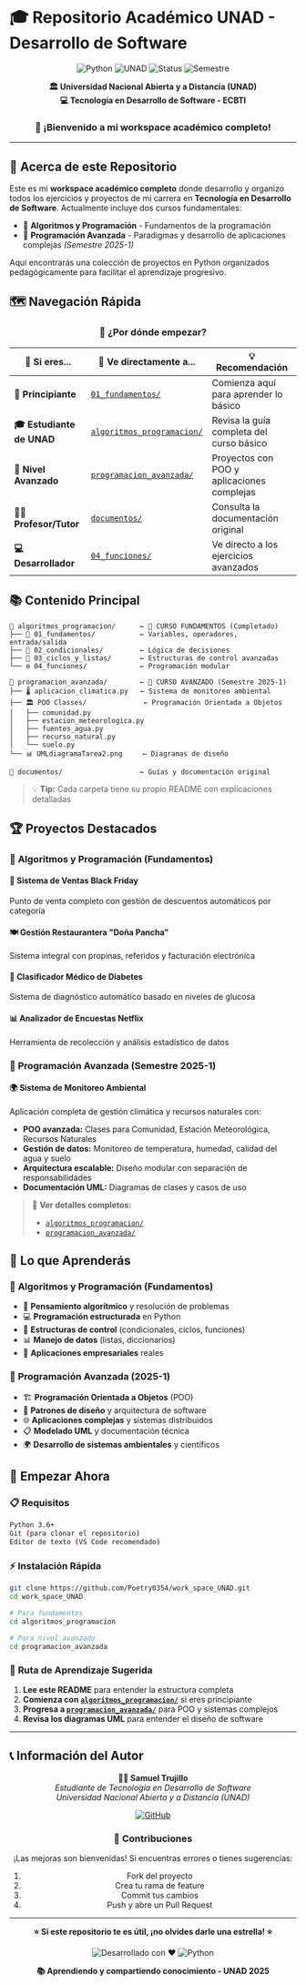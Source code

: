 # 🎓 Repositorio Académico UNAD - Desarrollo de Software

<div align="center">

![Python](https://img.shields.io/badge/Python-3.x-blue?style=for-the-badge&logo=python&logoColor=white)
![UNAD](https://img.shields.io/badge/UNAD-Tecnología_en_Desarrollo_de_Software-green?style=for-the-badge)
![Status](https://img.shields.io/badge/Status-Activo-success?style=for-the-badge)
![Semestre](https://img.shields.io/badge/Semestre-2025--1-orange?style=for-the-badge)

**🏛️ Universidad Nacional Abierta y a Distancia (UNAD)**  
**💻 Tecnología en Desarrollo de Software - ECBTI**  

### 👋 ¡Bienvenido a mi workspace académico completo!

</div>

---

## 🌟 **Acerca de este Repositorio**

Este es mi **workspace académico completo** donde desarrollo y organizo todos los ejercicios y proyectos de mi carrera en **Tecnología en Desarrollo de Software**. Actualmente incluye dos cursos fundamentales:

- 🔰 **Algoritmos y Programación** - Fundamentos de la programación
- 🚀 **Programación Avanzada** - Paradigmas y desarrollo de aplicaciones complejas *(Semestre 2025-1)*

Aquí encontrarás una colección de proyectos en Python organizados pedagógicamente para facilitar el aprendizaje progresivo.

## 🗺️ **Navegación Rápida**

<div align="center">

### 🚀 **¿Por dónde empezar?**

| 🎯 Si eres... | 📁 Ve directamente a... | 💡 Recomendación |
|---------------|------------------------|------------------|
| **🔰 Principiante** | [`01_fundamentos/`](./algoritmos_programacion/01_fundamentos/) | Comienza aquí para aprender lo básico |
| **🎓 Estudiante de UNAD** | [`algoritmos_programacion/`](./algoritmos_programacion/) | Revisa la guía completa del curso básico |
| **🚀 Nivel Avanzado** | [`programacion_avanzada/`](./programacion_avanzada/) | Proyectos con POO y aplicaciones complejas |
| **👨‍🏫 Profesor/Tutor** | [`documentos/`](./documentos/) | Consulta la documentación original |
| **💻 Desarrollador** | [`04_funciones/`](./algoritmos_programacion/04_funciones/) | Ve directo a los ejercicios avanzados |

</div>

## 📚 **Contenido Principal**

```
📁 algoritmos_programacion/      ← 🎯 CURSO FUNDAMENTOS (Completado)
├── 🔰 01_fundamentos/           ← Variables, operadores, entrada/salida
├── 🔀 02_condicionales/         ← Lógica de decisiones
├── 🔄 03_ciclos_y_listas/       ← Estructuras de control avanzadas  
└── ⚙️ 04_funciones/             ← Programación modular

📁 programacion_avanzada/        ← 🚀 CURSO AVANZADO (Semestre 2025-1)
├── 🌡️ aplicacion_climatica.py   ← Sistema de monitoreo ambiental
├── 🏛️ POO Classes/              ← Programación Orientada a Objetos
│   ├── comunidad.py
│   ├── estacion_meteorologica.py
│   ├── fuentes_agua.py
│   ├── recurso_natural.py
│   └── suelo.py
└── 📊 UMLdiagramaTarea2.png     ← Diagramas de diseño

📁 documentos/                   ← Guías y documentación original
```

> 💡 **Tip:** Cada carpeta tiene su propio README con explicaciones detalladas

## 🏆 **Proyectos Destacados**

### 🔰 **Algoritmos y Programación (Fundamentos)**

#### 🛒 **Sistema de Ventas Black Friday**
Punto de venta completo con gestión de descuentos automáticos por categoría

#### 🍽️ **Gestión Restaurantera "Doña Pancha"**  
Sistema integral con propinas, referidos y facturación electrónica

#### 🏥 **Clasificador Médico de Diabetes**
Sistema de diagnóstico automático basado en niveles de glucosa

#### 📊 **Analizador de Encuestas Netflix**
Herramienta de recolección y análisis estadístico de datos

### 🚀 **Programación Avanzada (Semestre 2025-1)**

#### 🌍 **Sistema de Monitoreo Ambiental**
Aplicación completa de gestión climática y recursos naturales con:
- **POO avanzada:** Clases para Comunidad, Estación Meteorológica, Recursos Naturales
- **Gestión de datos:** Monitoreo de temperatura, humedad, calidad del agua y suelo
- **Arquitectura escalable:** Diseño modular con separación de responsabilidades
- **Documentación UML:** Diagramas de clases y casos de uso

> 📖 **Ver detalles completos:** 
> - [`algoritmos_programacion/`](./algoritmos_programacion/)
> - [`programacion_avanzada/`](./programacion_avanzada/)

## 🎯 **Lo que Aprenderás**

### 🔰 **Algoritmos y Programación (Fundamentos)**
- 🧠 **Pensamiento algorítmico** y resolución de problemas
- 💻 **Programación estructurada** en Python  
- 🔧 **Estructuras de control** (condicionales, ciclos, funciones)
- 📊 **Manejo de datos** (listas, diccionarios)
- 🏢 **Aplicaciones empresariales** reales

### 🚀 **Programación Avanzada (2025-1)**
- 🏗️ **Programación Orientada a Objetos** (POO)
- 🎨 **Patrones de diseño** y arquitectura de software
- 🌐 **Aplicaciones complejas** y sistemas distribuidos
- 📋 **Modelado UML** y documentación técnica
- 🌍 **Desarrollo de sistemas ambientales** y científicos

## 🚀 **Empezar Ahora**

### 📋 **Requisitos**
```bash
Python 3.6+
Git (para clonar el repositorio)
Editor de texto (VS Code recomendado)
```

### ⚡ **Instalación Rápida**
```bash
git clone https://github.com/Poetry0354/work_space_UNAD.git
cd work_space_UNAD

# Para fundamentos
cd algoritmos_programacion

# Para nivel avanzado
cd programacion_avanzada
```

### 🎯 **Ruta de Aprendizaje Sugerida**
1. **Lee este README** para entender la estructura completa
2. **Comienza con [`algoritmos_programacion/`](./algoritmos_programacion/)** si eres principiante
3. **Progresa a [`programacion_avanzada/`](./programacion_avanzada/)** para POO y sistemas complejos
4. **Revisa los diagramas UML** para entender el diseño de software

---

## 📞 **Información del Autor**

<div align="center">

**👨‍🎓 Samuel Trujillo**  
*Estudiante de Tecnología en Desarrollo de Software*  
*Universidad Nacional Abierta y a Distancia (UNAD)*

[![GitHub](https://img.shields.io/badge/GitHub-Poetry0354-black?style=flat&logo=github)](https://github.com/Poetry0354)

### 🤝 **Contribuciones**
¡Las mejoras son bienvenidas! Si encuentras errores o tienes sugerencias:
1. Fork del proyecto
2. Crea tu rama de feature  
3. Commit tus cambios
4. Push y abre un Pull Request

</div>

---

<div align="center">

**⭐ Si este repositorio te es útil, ¡no olvides darle una estrella! ⭐**

![Desarrollado con ❤️](https://img.shields.io/badge/Desarrollado_con-❤️-red)
![Python](https://img.shields.io/badge/Hecho_en-Python-blue?logo=python)

**📚 Aprendiendo y compartiendo conocimiento - UNAD 2025**

</div>